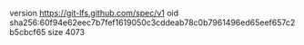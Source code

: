 version https://git-lfs.github.com/spec/v1
oid sha256:60f94e62eec7b7fef1619050c3cddeab78c0b7961496ed65eef657c2b5cbcf65
size 4073
